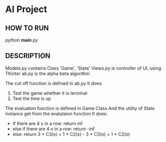 AI Project
==========

HOW TO RUN
----------
python __main__.py


DESCRIPTION
-----------
Models.py contains Class 'Game', 'State'
Views.py is controller of UI, using TKinter
ab.py is the alpha beta algorithm

The cut off function is defined in ab.py
It does:
  1. Test the game whether it is terminal
  2. Test the time is up

The evaluation function is defined in Game Class
And the utility of State instance get from the evalutaion function
It does:
 * If there are 4 x in a row: return inf
 * else if there are 4 o in a row: return -inf
 * else: return 3 * C3(x) + 1 * C2(x) -  3 * C3(o) + 1 * C2(o)




